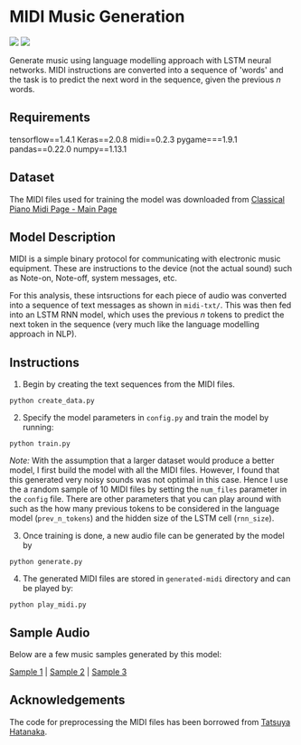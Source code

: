 # MIDI Music Generation
![](https://img.shields.io/badge/python-2.7-brightgreen.svg) ![](https://img.shields.io/badge/tensorflow-1.4.1-orange.svg)

Generate music using language modelling approach with LSTM neural networks. MIDI instructions are converted into a sequence of 'words' and the task is to predict the next word in the sequence, given the previous *n* words.

## Requirements
tensorflow==1.4.1
Keras==2.0.8
midi==0.2.3
pygame===1.9.1
pandas==0.22.0
numpy==1.13.1

## Dataset
The MIDI files used for training the model was downloaded from [Classical Piano Midi Page - Main Page](http://www.piano-midi.de)

## Model Description
MIDI is a simple binary protocol for communicating with  electronic music equipment. These are instructions to the device (not the actual sound) such as Note-on, Note-off, system messages, etc.

For this analysis, these intsructions for each piece of audio was converted into a sequence of text messages as shown in `midi-txt/`. This was then fed into an LSTM RNN model, which uses the previous *n* tokens to predict the next token in the sequence (very much like the language modelling approach in NLP). 

## Instructions
1. Begin by creating the text sequences from the MIDI files.
```
python create_data.py
```
2. Specify the model parameters in `config.py` and train the model by running:
```
python train.py
```
*Note:* With the assumption that a larger dataset would produce a better model, I first build the model with all the MIDI files. However, I found that this generated very noisy sounds was not optimal in this case. Hence I use the a random sample of 10 MIDI files by setting the `num_files` parameter in the `config` file. There are other parameters that you can play around with such as the how many previous tokens to be considered in the language model (`prev_n_tokens`) and the hidden size of the LSTM cell (`rnn_size`).

3. Once training is done, a new audio file can be generated by the model by
```
python generate.py
```
4. The generated MIDI files are stored in `generated-midi` directory and can be played by:
```
python play_midi.py
```

## Sample Audio
Below are a few music samples generated by this model:

[Sample 1](https://soundcloud.com/user-617736476/deep-learning-generated-music?in=user-617736476/sets/deep-learning-composed-music) | [Sample 2](https://soundcloud.com/user-617736476/deep-learning-generated?in=user-617736476/sets/deep-learning-composed-music) | [Sample 3](https://soundcloud.com/user-617736476/deep-learning-generated-1?in=user-617736476/sets/deep-learning-composed-music)

## Acknowledgements
The code for preprocessing the MIDI files has been borrowed from [Tatsuya Hatanaka](https://github.com/tatsuyah/deep-improvisation). 
